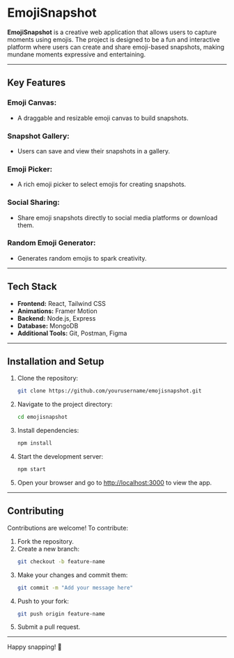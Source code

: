 
# EmojiSnapshot

**EmojiSnapshot** is a creative web application that allows users to capture moments using emojis. The project is designed to be a fun and interactive platform where users can create and share emoji-based snapshots, making mundane moments expressive and entertaining.

---

## Key Features

### Emoji Canvas:
- A draggable and resizable emoji canvas to build snapshots.

### Snapshot Gallery:
- Users can save and view their snapshots in a gallery.

### Emoji Picker:
- A rich emoji picker to select emojis for creating snapshots.

### Social Sharing:
- Share emoji snapshots directly to social media platforms or download them.

### Random Emoji Generator:
- Generates random emojis to spark creativity.

---

## Tech Stack

- **Frontend:** React, Tailwind CSS  
- **Animations:** Framer Motion  
- **Backend:** Node.js, Express  
- **Database:** MongoDB  
- **Additional Tools:** Git, Postman, Figma

---

## Installation and Setup

1. Clone the repository:  
   ```bash
   git clone https://github.com/yourusername/emojisnapshot.git
   ```

2. Navigate to the project directory:  
   ```bash
   cd emojisnapshot
   ```

3. Install dependencies:  
   ```bash
   npm install
   ```

4. Start the development server:  
   ```bash
   npm start
   ```

5. Open your browser and go to [http://localhost:3000](http://localhost:3000) to view the app.

---

## Contributing

Contributions are welcome! To contribute:

1. Fork the repository.  
2. Create a new branch:  
   ```bash
   git checkout -b feature-name
   ```
3. Make your changes and commit them:  
   ```bash
   git commit -m "Add your message here"
   ```
4. Push to your fork:  
   ```bash
   git push origin feature-name
   ```
5. Submit a pull request.

---

Happy snapping! 🎉


